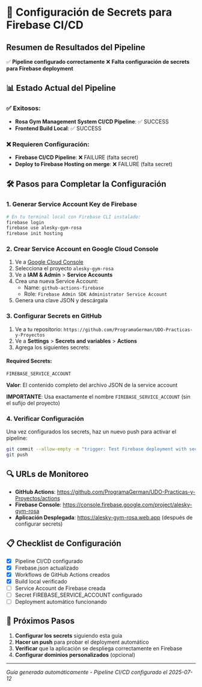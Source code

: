 # 🔐 Configuración de Secrets para Firebase CI/CD

## Resumen de Resultados del Pipeline

✅ **Pipeline configurado correctamente**
❌ **Falta configuración de secrets para Firebase deployment**

## 📊 Estado Actual del Pipeline

### ✅ Exitosos:
- **Rosa Gym Management System CI/CD Pipeline**: ✅ SUCCESS
- **Frontend Build Local**: ✅ SUCCESS

### ❌ Requieren Configuración:
- **Firebase CI/CD Pipeline**: ❌ FAILURE (falta secret)
- **Deploy to Firebase Hosting on merge**: ❌ FAILURE (falta secret)

## 🛠️ Pasos para Completar la Configuración

### 1. Generar Service Account Key de Firebase

```bash
# En tu terminal local con Firebase CLI instalado:
firebase login
firebase use alesky-gym-rosa
firebase init hosting
```

### 2. Crear Service Account en Google Cloud Console

1. Ve a [Google Cloud Console](https://console.cloud.google.com/)
2. Selecciona el proyecto `alesky-gym-rosa`
3. Ve a **IAM & Admin** > **Service Accounts**
4. Crea una nueva Service Account:
   - Name: `github-actions-firebase`
   - Role: `Firebase Admin SDK Administrator Service Account`
5. Genera una clave JSON y descárgala

### 3. Configurar Secrets en GitHub

1. Ve a tu repositorio: `https://github.com/ProgramaGerman/UDO-Practicas-y-Proyectos`
2. Ve a **Settings** > **Secrets and variables** > **Actions**
3. Agrega los siguientes secrets:

#### Required Secrets:
```
FIREBASE_SERVICE_ACCOUNT
```
**Valor**: El contenido completo del archivo JSON de la service account

**IMPORTANTE**: Usa exactamente el nombre `FIREBASE_SERVICE_ACCOUNT` (sin el sufijo del proyecto)

### 4. Verificar Configuración

Una vez configurados los secrets, haz un nuevo push para activar el pipeline:

```bash
git commit --allow-empty -m "trigger: Test Firebase deployment with secrets"
git push
```

## 🔍 URLs de Monitoreo

- **GitHub Actions**: https://github.com/ProgramaGerman/UDO-Practicas-y-Proyectos/actions
- **Firebase Console**: https://console.firebase.google.com/project/alesky-gym-rosa
- **Aplicación Desplegada**: https://alesky-gym-rosa.web.app (después de configurar secrets)

## 📋 Checklist de Configuración

- [x] Pipeline CI/CD configurado
- [x] Firebase.json actualizado
- [x] Workflows de GitHub Actions creados
- [x] Build local verificado
- [ ] Service Account de Firebase creada
- [ ] Secret FIREBASE_SERVICE_ACCOUNT configurado
- [ ] Deployment automático funcionando

## 🎯 Próximos Pasos

1. **Configurar los secrets** siguiendo esta guía
2. **Hacer un push** para probar el deployment automático
3. **Verificar** que la aplicación se despliega correctamente en Firebase
4. **Configurar dominios personalizados** (opcional)

---
*Guía generada automáticamente - Pipeline CI/CD configurado el 2025-07-12*
